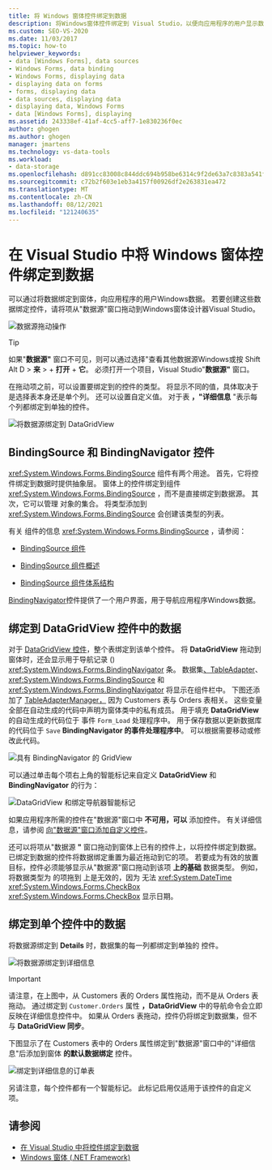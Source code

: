 ```yaml
---
title: 将 Windows 窗体控件绑定到数据
description: 将Windows窗体控件绑定到 Visual Studio，以便向应用程序的用户显示数据。
ms.custom: SEO-VS-2020
ms.date: 11/03/2017
ms.topic: how-to
helpviewer_keywords:
- data [Windows Forms], data sources
- Windows Forms, data binding
- Windows Forms, displaying data
- displaying data on forms
- forms, displaying data
- data sources, displaying data
- displaying data, Windows Forms
- data [Windows Forms], displaying
ms.assetid: 243338ef-41af-4cc5-aff7-1e830236f0ec
author: ghogen
ms.author: ghogen
manager: jmartens
ms.technology: vs-data-tools
ms.workload:
- data-storage
ms.openlocfilehash: d891cc83008c844ddc694b958be6314c9f2de63a7c8383a541fc3ccd265d00bc
ms.sourcegitcommit: c72b2f603e1eb3a4157f00926df2e263831ea472
ms.translationtype: MT
ms.contentlocale: zh-CN
ms.lasthandoff: 08/12/2021
ms.locfileid: "121240635"
---
```

# <a name="bind-windows-forms-controls-to-data-in-visual-studio"></a>在 Visual Studio 中将 Windows 窗体控件绑定到数据

可以通过将数据绑定到窗体，向应用程序的用户Windows数据。 若要创建这些数据绑定控件，请将项从"数据源"窗口拖动到Windows窗体设计器Visual Studio。

![数据源拖动操作](../data-tools/media/raddata-data-source-drag-operation.png)

> [!TIP]
> 如果"**数据源"** 窗口不可见，则可以通过选择"查看其他数据源Windows或按 Shift Alt D  >  **来**  >   + **打开** + **它**。 必须打开一个项目，Visual Studio"**数据源"** 窗口。

在拖动项之前，可以设置要绑定到的控件的类型。 将显示不同的值，具体取决于是选择表本身还是单个列。  还可以设置自定义值。 对于表 **，"详细信息** "表示每个列都绑定到单独的控件。

![将数据源绑定到 DataGridView](../data-tools/media/raddata-bind-data-source-to-datagridview.png)

## <a name="bindingsource-and-bindingnavigator-controls"></a>BindingSource 和 BindingNavigator 控件

<xref:System.Windows.Forms.BindingSource> 组件有两个用途。 首先，它将控件绑定到数据时提供抽象层。 窗体上的控件绑定到组件 <xref:System.Windows.Forms.BindingSource> ，而不是直接绑定到数据源。 其次，它可以管理 对象的集合。 将类型添加到 <xref:System.Windows.Forms.BindingSource> 会创建该类型的列表。

有关 组件的信息 <xref:System.Windows.Forms.BindingSource> ，请参阅：

- [BindingSource 组件](/dotnet/framework/winforms/controls/bindingsource-component)

- [BindingSource 组件概述](/dotnet/framework/winforms/controls/bindingsource-component-overview)

- [BindingSource 组件体系结构](/dotnet/framework/winforms/controls/bindingsource-component-architecture)

[BindingNavigator](/dotnet/framework/winforms/controls/bindingnavigator-control-windows-forms)控件提供了一个用户界面，用于导航应用程序Windows数据。

## <a name="bind-to-data-in-a-datagridview-control"></a>绑定到 DataGridView 控件中的数据

对于 [DataGridView 控件](/dotnet/framework/winforms/controls/datagridview-control-overview-windows-forms)，整个表绑定到该单个控件。 将 **DataGridView** 拖动到窗体时，还会显示用于导航记录 () <xref:System.Windows.Forms.BindingNavigator> 条。 数据集[](../data-tools/dataset-tools-in-visual-studio.md)[、TableAdapter](../data-tools/create-and-configure-tableadapters.md)、 <xref:System.Windows.Forms.BindingSource> 和 <xref:System.Windows.Forms.BindingNavigator> 将显示在组件栏中。 下图还添加了 [TableAdapterManager，](/previous-versions/bb384426(v=vs.140)) 因为 Customers 表与 Orders 表相关。 这些变量全部在自动生成的代码中声明为窗体类中的私有成员。 用于填充 **DataGridView** 的自动生成的代码位于 事件 `Form_Load` 处理程序中。 用于保存数据以更新数据库的代码位于 `Save` **BindingNavigator 的事件处理程序中**。 可以根据需要移动或修改此代码。

![具有 BindingNavigator 的 GridView](../data-tools/media/raddata-gridview-with-bindingnavigator.png)

可以通过单击每个项右上角的智能标记来自定义 **DataGridView** 和 **BindingNavigator** 的行为：

![DataGridView 和绑定导航器智能标记](../data-tools/media/raddata-datagridview-and-binding-navigator-smart-tags.png)

如果应用程序所需的控件在"数据源"窗口中 **不可用，可以** 添加控件。 有关详细信息，请参阅 [向"数据源"窗口添加自定义控件](../data-tools/add-custom-controls-to-the-data-sources-window.md)。

还可以将项从"数据源 **"** 窗口拖动到窗体上已有的控件上，以将控件绑定到数据。 已绑定到数据的控件将数据绑定重置为最近拖动到它的项。 若要成为有效的放置目标，控件必须能够显示从"数据源"窗口拖动到该项 **上的基础** 数据类型。 例如，将数据类型为 的项拖到 上是无效的，因为 无法 <xref:System.DateTime> <xref:System.Windows.Forms.CheckBox> <xref:System.Windows.Forms.CheckBox> 显示日期。

## <a name="bind-to-data-in-individual-controls"></a>绑定到单个控件中的数据

将数据源绑定到 **Details** 时，数据集的每一列都绑定到单独的 控件。

![将数据源绑定到详细信息](../data-tools/media/raddata-bind-data-source-to-details.png)

> [!IMPORTANT]
> 请注意，在上图中，从 Customers 表的 Orders 属性拖动，而不是从 Orders 表拖动。 通过绑定到 `Customer.Orders` 属性 **，DataGridView** 中的导航命令会立即反映在详细信息控件中。 如果从 Orders 表拖动，控件仍将绑定到数据集，但不与 **DataGridView 同步**。

下图显示了在 Customers 表中的 Orders 属性绑定到"数据源"窗口中的"详细信息"后添加到窗体 **的默认数据绑定** 控件。

![绑定到详细信息的订单表](../data-tools/media/raddata-orders-table-bound-to-details.png)

另请注意，每个控件都有一个智能标记。 此标记启用仅适用于该控件的自定义项。

## <a name="see-also"></a>请参阅

- [在 Visual Studio 中将控件绑定到数据](../data-tools/bind-controls-to-data-in-visual-studio.md)
- [Windows 窗体 (.NET Framework) ](/dotnet/framework/winforms/windows-forms-data-binding)
